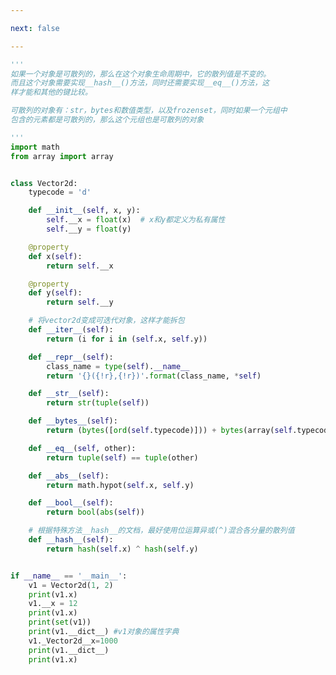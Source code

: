 ```yaml
---

next: false

---
```




<BlogInfo id="870" title="2.可散列的向量类" author="白日梦想猿" pv=0 read_times=0 pre_cost_time="1分8秒" category="符合python风格的对象" tag_list="['符合python风格的对象']" create_time="2022.03.26 11:04:48" update_time="2022.03.26 11:36:32" />

```python
'''
如果一个对象是可散列的，那么在这个对象生命周期中，它的散列值是不变的。
而且这个对象需要实现__hash__()方法，同时还需要实现__eq__()方法，这
样才能和其他的键比较。

可散列的对象有：str，bytes和数值类型，以及frozenset，同时如果一个元组中
包含的元素都是可散列的，那么这个元组也是可散列的对象

'''
import math
from array import array


class Vector2d:
    typecode = 'd'

    def __init__(self, x, y):
        self.__x = float(x)  # x和y都定义为私有属性
        self.__y = float(y)

    @property
    def x(self):
        return self.__x

    @property
    def y(self):
        return self.__y

    # 将vector2d变成可迭代对象，这样才能拆包
    def __iter__(self):
        return (i for i in (self.x, self.y))

    def __repr__(self):
        class_name = type(self).__name__
        return '{}({!r},{!r})'.format(class_name, *self)

    def __str__(self):
        return str(tuple(self))

    def __bytes__(self):
        return (bytes([ord(self.typecode)])) + bytes(array(self.typecode, self))

    def __eq__(self, other):
        return tuple(self) == tuple(other)

    def __abs__(self):
        return math.hypot(self.x, self.y)

    def __bool__(self):
        return bool(abs(self))

    # 根据特殊方法__hash__的文档，最好使用位运算异或(^)混合各分量的散列值
    def __hash__(self):
        return hash(self.x) ^ hash(self.y)


if __name__ == '__main__':
    v1 = Vector2d(1, 2)
    print(v1.x)
    v1.__x = 12
    print(v1.x)
    print(set(v1))
    print(v1.__dict__) #v1对象的属性字典
    v1._Vector2d__x=1000
    print(v1.__dict__)
    print(v1.x)
```



<ActionBox />
